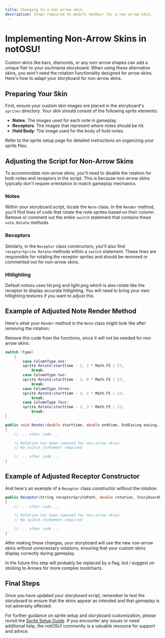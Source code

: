 ```yaml
---
title: Changing to a non arrow skin
description: Steps required to modify notOsu! for a non arrow skin.
---
```


# Implementing Non-Arrow Skins in notOSU!

Custom skins like bars, diamonds, or any non-arrow shapes can add a unique flair to your osu!mania storyboard. When using these alternative skins, you won't need the rotation functionality designed for arrow skins. Here's how to adapt your storyboard for non-arrow skins.

## Preparing Your Skin

First, ensure your custom skin images are placed in the storyboard's `sprites` directory. Your skin should consist of the following sprite elements:

- **Notes**: The images used for each note in gameplay.
- **Receptors**: The images that represent where notes should be hit.
- **Hold Body**: The image used for the body of hold notes.

Refer to the sprite setup page for detailed instructions on organizing your sprite files.

## Adjusting the Script for Non-Arrow Skins

To accommodate non-arrow skins, you'll need to disable the rotation for both notes and receptors in the script. This is because non-arrow skins typically don't require orientation to match gameplay mechanics.

### Notes

Within your storyboard script, locate the `Note` class. In the `Render` method, you'll find lines of code that rotate the note sprites based on their column. Remove or comment out the entire `switch` statement that contains these `note.Rotate` methods.

### Receptors

Similarly, in the `Receptor` class constructors, you'll also find `receptorSprite.Rotate` methods within a `switch` statement. These lines are responsible for rotating the receptor sprites and should be removed or commented out for non-arrow skins.

### Hitlighting

Default notosu uses hit.png and light.png which is also rotate like the receptor to display accurate hitlighting. You will need to bring your own hitlighting textures if you want to adjust this.

## Example of Adjusted Note Render Method

Here's what your `Render` method in the `Note` class might look like after removing the rotation:

Remove this code from the functions, since it will not be needed for non arrow skins.
```csharp
switch (type)
    {
        case ColumnType.one:
        sprite.Rotate(starttime - 1, 1 * Math.PI / 2);
            break;
        case ColumnType.two:
        sprite.Rotate(starttime - 1, 0 * Math.PI / 2);
            break;
        case ColumnType.three:
        sprite.Rotate(starttime - 1, 2 * Math.PI / 2);
            break;
        case ColumnType.four:
        sprite.Rotate(starttime - 1, 3 * Math.PI / 2);
            break;
}
```

```csharp
public void Render(double starttime, double endtime, OsbEasing easing, double initialFade, double fadeInTime = 50, double fadeOutTime = 10)
{
    // ... other code ...

    // Rotation has been removed for non-arrow skins
    // No switch statement required

    // ... other code ...
}
```

## Example of Adjusted Receptor Constructor

And here's an example of a `Receptor` class constructor without the rotation:

```csharp
public Receptor(String receptorSpritePath, double rotation, StoryboardLayer layer, CommandScale scale, double starttime, ColumnType type, double delta)
{
    // ... other code ...

    // Rotation has been removed for non-arrow skins
    // No switch statement required

    // ... other code ...
}
```

After making these changes, your storyboard will use the new non-arrow skins without unnecessary rotations, ensuring that your custom skins display correctly during gameplay.

In the future this step will probably be replaced by a flag, but i suggest on sticking to Arrows for more complex modcharts.

## Final Steps

Once you have updated your storyboard script, remember to test the storyboard to ensure that the skins appear as intended and that gameplay is not adversely affected.

For further guidance on sprite setup and storyboard customization, please revisit the [Sprite Setup Guide](/sprites/sprites). If you encounter any issues or need additional help, the notOSU! community is a valuable resource for support and advice.